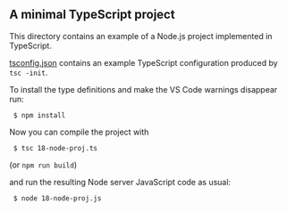 A minimal TypeScript project
----------------------------

This directory contains an example of a Node.js project implemented in TypeScript.

[tsconfig.json](tsconfig.json) contains an example TypeScript configuration produced by `tsc -init`.

To install the type definitions and make the VS Code warnings disappear run:
```
 $ npm install
```

Now you can compile the project with
```
 $ tsc 18-node-proj.ts
```
(or `npm run build`)

and run the resulting Node server JavaScript code as usual:
```
 $ node 18-node-proj.js
```